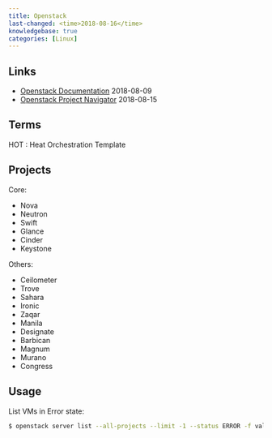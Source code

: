 ```yaml
---
title: Openstack
last-changed: <time>2018-08-16</time>
knowledgebase: true
categories: [Linux]
---
```

## Links

* [Openstack Documentation](https://docs.openstack.org) <time>2018-08-09</time>
* [Openstack Project Navigator](https://www.openstack.org/software/project-navigator/openstack-components#main-services) <time>2018-08-15</time>

## Terms

HOT
: Heat Orchestration Template

## Projects

Core:

* Nova
* Neutron
* Swift
* Glance
* Cinder
* Keystone

Others:

* Ceilometer
* Trove
* Sahara
* Ironic
* Zaqar
* Manila
* Designate
* Barbican
* Magnum
* Murano
* Congress

## Usage

List VMs in Error state:

``` sh
$ openstack server list --all-projects --limit -1 --status ERROR -f value -c ID
```
